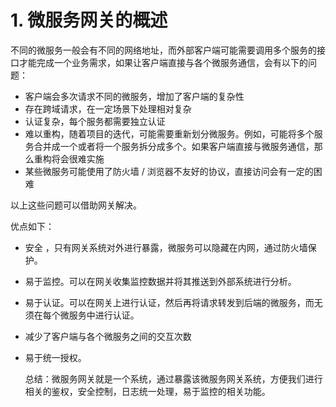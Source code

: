 # 1. 微服务网关的概述

不同的微服务一般会有不同的网络地址，而外部客户端可能需要调用多个服务的接口才能完成一个业务需求，如果让客户端直接与各个微服务通信，会有以下的问题：

- 客户端会多次请求不同的微服务，增加了客户端的复杂性
- 存在跨域请求，在一定场景下处理相对复杂
- 认证复杂，每个服务都需要独立认证
- 难以重构，随着项目的迭代，可能需要重新划分微服务。例如，可能将多个服务合并成一个或者将一个服务拆分成多个。如果客户端直接与微服务通信，那么重构将会很难实施
- 某些微服务可能使用了防火墙 / 浏览器不友好的协议，直接访问会有一定的困难
  

以上这些问题可以借助网关解决。

优点如下：

- 安全 ，只有网关系统对外进行暴露，微服务可以隐藏在内网，通过防火墙保护。

- 易于监控。可以在网关收集监控数据并将其推送到外部系统进行分析。

- 易于认证。可以在网关上进行认证，然后再将请求转发到后端的微服务，而无须在每个微服务中进行认证。

- 减少了客户端与各个微服务之间的交互次数

- 易于统一授权。

  

  总结：微服务网关就是一个系统，通过暴露该微服务网关系统，方便我们进行相关的鉴权，安全控制，日志统一处理，易于监控的相关功能。